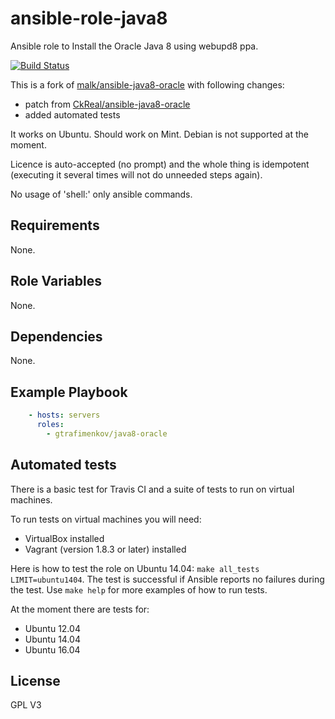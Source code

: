 ansible-role-java8
====================

Ansible role to Install the Oracle Java 8 using webupd8 ppa.

[![Build Status](https://travis-ci.org/gtrafimenkov/ansible-role-java8-oracle.svg)](http://travis-ci.org/gtrafimenkov/ansible-role-java8-oracle)

This is a fork of [malk/ansible-java8-oracle](https://github.com/malk/ansible-java8-oracle) with following changes:
- patch from [CkReal/ansible-java8-oracle](https://github.com/CkReal/ansible-java8-oracle)
- added automated tests

It works on Ubuntu.  Should work on Mint.  Debian is not supported at the moment.

Licence is auto-accepted (no prompt) and the whole thing is idempotent
(executing it several times will not do unneeded steps again).

No usage of 'shell:' only ansible commands.

Requirements
------------
None.

Role Variables
--------------
None.

Dependencies
------------
None.

Example Playbook
----------------
```yaml
	- hosts: servers
	  roles:
		- gtrafimenkov/java8-oracle
```

Automated tests
---------------

There is a basic test for Travis CI and a suite of tests to run on virtual machines.

To run tests on virtual machines you will need:
- VirtualBox installed
- Vagrant (version 1.8.3 or later) installed

Here is how to test the role on Ubuntu 14.04: `make all_tests LIMIT=ubuntu1404`.  The test is successful if Ansible reports no failures during the test.  Use `make help` for more examples of how to run tests.

At the moment there are tests for:
- Ubuntu 12.04
- Ubuntu 14.04
- Ubuntu 16.04

License
-------
GPL V3
